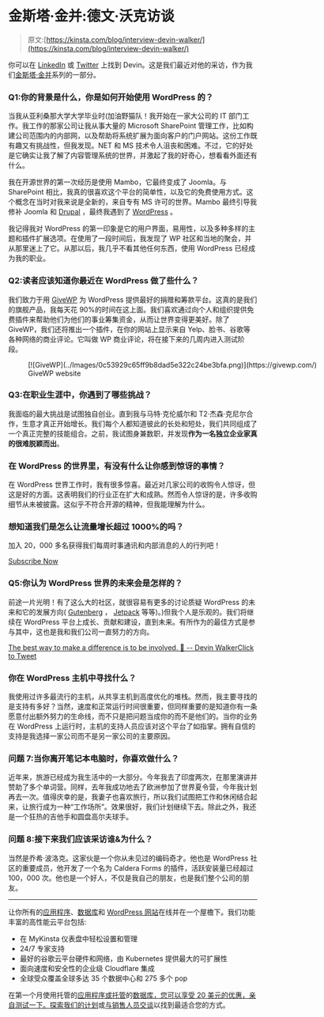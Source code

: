 # 金斯塔·金并:德文·沃克访谈

> 原文:[https://kinsta.com/blog/interview-devin-walker/](https://kinsta.com/blog/interview-devin-walker/)

你可以在 [LinkedIn](https://www.linkedin.com/in/devin-walker-883023a/) 或 [Twitter](https://twitter.com/innerwebs) 上找到 Devin。这是我们最近对他的采访，作为我们[金斯塔·金并](https://kinsta.com/?post_type=post&s=kingpin)系列的一部分。

### Q1:你的背景是什么，你是如何开始使用 WordPress 的？

当我从亚利桑那大学大学毕业时(加油野猫队！我开始在一家大公司的 IT 部门工作。我工作的那家公司让我从事大量的 Microsoft SharePoint 管理工作，比如构建公司范围内的内部网，以及帮助将系统扩展为面向客户的门户网站。这份工作既有趣又有挑战性，但我发现。NET 和 MS 技术令人沮丧和困难。不过，它的好处是它确实让我了解了内容管理系统的世界，并激起了我的好奇心，想看看外面还有什么。

我在开源世界的第一次经历是使用 Mambo，它最终变成了 Joomla。与 SharePoint 相比，我真的很喜欢这个平台的简单性，以及它的免费使用方式。这个概念在当时对我来说是全新的，来自专有 MS 许可的世界。Mambo 最终引导我修补 Joomla 和 [Drupal](https://kinsta.com/blog/wordpress-vs-drupal/) ，最终我遇到了 [WordPress](https://wordpress.org/) 。

我记得我对 WordPress 的第一印象是它的用户界面，易用性，以及多种多样的主题和插件扩展选项。在使用了一段时间后，我发现了 WP 社区和当地的聚会，并从那里迷上了它。从那以后，我几乎不看其他任何东西，使用 WordPress 已经成为我的职业。

### Q2:读者应该知道你最近在 WordPress 做了些什么？

我们致力于用 [GiveWP](https://givewp.com/) 为 WordPress 提供最好的捐赠和筹款平台。这真的是我们的旗舰产品，我每天花 90%的时间在这上面。我们喜欢通过向个人和组织提供免费插件来帮助他们为他们的事业筹集资金，从而让世界变得更美好。除了 GiveWP，我们还将推出一个插件，在你的网站上显示来自 Yelp、脸书、谷歌等各种网络的商业评论。它叫做 WP 商业评论，将在接下来的几周内进入测试阶段。

<figure id="attachment_14695" aria-describedby="caption-attachment-14695" style="width: 1355px" class="wp-caption aligncenter">[![GiveWP](../Images/0c53929c65ff9b8dad5e322c24be3bfa.png)](https://givewp.com/)

<figcaption id="caption-attachment-14695" class="wp-caption-text">GiveWP website</figcaption>

</figure>

### Q3:在职业生涯中，你遇到了哪些挑战？

我面临的最大挑战是试图独自创业。直到我与马特·克伦威尔和 T2·杰森·克尼尔合作，生意才真正开始增长。我们每个人都知道彼此的长处和短处，我们共同组成了一个真正完整的技能组合。之前，我试图身兼数职，并发现**作为一名独立企业家真的很难脱颖而出**。

### 在 WordPress 的世界里，有没有什么让你感到惊讶的事情？

在 WordPress 世界工作时，我有很多惊喜。最近对几家公司的收购令人惊讶，但这是好的方面。这表明我们的行业正在扩大和成熟。然而令人惊讶的是，许多收购细节从未被披露。这似乎不符合开源的精神，但我能理解为什么。

 <dialog id="newsletter" class="dialog dialog has-dark-blue-background-color email-modal" aria-hidden="true">## 注册订阅时事通讯

<kinsta-form show-name="false" show-phone="false" show-website="false" show-company="false" show-disk-space="false" show-monthly-visits="false" show-number-of-websites="false" show-message="false" submit-button-text="Sign Up Now" submit-button-text-sending="Signing Up..." success-title="Thanks for subscribing!" success-message="Keep an eye out for our next newsletter." terms-template="newsletter" hubspot-source="subscribe_to_newsletter" submit-button-text-loading="Signing Up"></kinsta-form></dialog>

### 想知道我们是怎么让流量增长超过 1000%的吗？

加入 20，000 多名获得我们每周时事通讯和内部消息的人的行列吧！

[Subscribe Now](#newsletter)

### Q5:你认为 WordPress 世界的未来会是怎样的？

前途一片光明！有了这么大的社区，就很容易有更多的讨论质疑 WordPress 的未来和它的发展方向( [Gutenberg](https://kinsta.com/blog/gutenberg-wordpress-editor/) ， [Jetpack](https://kinsta.com/knowledgebase/wordpress-jetpack/) 等等)。)但我个人是乐观的。我们将继续在 WordPress 平台上成长、贡献和建设，直到未来。有所作为的最佳方式是参与其中，这也是我和我们公司一直努力的方向。

[The best way to make a difference is to be involved. 🙌 -- Devin WalkerClick to Tweet](https://twitter.com/intent/tweet?url=https%3A%2F%2Fbit.ly%2F38pRi7d&via=kinsta&text=The+best+way+to+make+a+difference+is+to+be+involved.+%F0%9F%99%8C+--+Devin+Walker&hashtags=WordPress%2Cnptech)

### 你在 WordPress 主机中寻找什么？

我使用过许多最流行的主机，从共享主机到高度优化的堆栈。然而，我主要寻找的是支持有多好？当然，速度和正常运行时间很重要，但同样重要的是知道你有一条愿意付出额外努力的生命线，而不只是把问题当成你的而不是他们的。当你的业务在 WordPress 上运行时，主机的支持人员应该对这个平台了如指掌。拥有自信的支持是我选择一家公司而不是另一家公司的主要原因。

### 问题 7:当你离开笔记本电脑时，你喜欢做什么？

近年来，旅游已经成为我生活中的一大部分。今年我去了印度两次，在那里演讲并赞助了多个单词营。同样，去年我成功地去了欧洲参加了世界夏令营，今年我计划再去一次。值得庆幸的是，我妻子也喜欢旅行，所以我们试图把工作和休闲结合起来，让旅行成为一种“工作场所”。效果很好，我们计划继续下去。除此之外，我还是一个狂热的吉他手和圆盘高尔夫球手。

### 问题 8:接下来我们应该采访谁&为什么？

当然是乔希·波洛克。这家伙是一个你从未见过的编码奇才。他也是 WordPress 社区的重要成员，他开发了一个名为 Caldera Forms 的插件，活跃安装量已经超过 100，000 次。他也是一个好人，不仅是我自己的朋友，也是我们整个公司的朋友。

* * *

让你所有的[应用程序](https://kinsta.com/application-hosting/)、[数据库](https://kinsta.com/database-hosting/)和 [WordPress 网站](https://kinsta.com/wordpress-hosting/)在线并在一个屋檐下。我们功能丰富的高性能云平台包括:

*   在 MyKinsta 仪表盘中轻松设置和管理
*   24/7 专家支持
*   最好的谷歌云平台硬件和网络，由 Kubernetes 提供最大的可扩展性
*   面向速度和安全性的企业级 Cloudflare 集成
*   全球受众覆盖全球多达 35 个数据中心和 275 多个 pop

在第一个月使用托管的[应用程序或托管](https://kinsta.com/application-hosting/)的[数据库，您可以享受 20 美元的优惠，亲自测试一下。探索我们的](https://kinsta.com/database-hosting/)[计划](https://kinsta.com/plans/)或[与销售人员交谈](https://kinsta.com/contact-us/)以找到最适合您的方式。